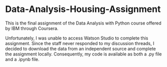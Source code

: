 # Data-Analysis-Housing-Assignment
This is the final assignment of the Data Analysis with Python course offered by IBM through Coursera.

Unfortunately, I was unable to access Watson Studio to complete this assignment.
Since the staff never responded to my discussion threads, I decided to download the data from
an independent source and complete the assignment locally.
Consequently, my code is available as both a .py file and a .ipynb file.
